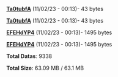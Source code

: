 [**Ta0tubfA**](/data/Ta0tubfA.txt) (11/02/23 - 00:13)- 43 bytes

[**Ta0tubfA**](/data/Ta0tubfA.txt) (11/02/23 - 00:13)- 43 bytes

[**EFEHdYP4**](/data/EFEHdYP4.txt) (11/02/23 - 00:13)- 1495 bytes

[**EFEHdYP4**](/data/EFEHdYP4.txt) (11/02/23 - 00:13)- 1495 bytes

**Total Datas**: 9338

**Total Size**: 63.09 MB / 63.1 MB